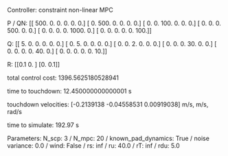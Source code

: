 Controller: constraint non-linear MPC

 P / QN:
 [[ 500.    0.    0.    0.    0.    0.]
 [   0.  500.    0.    0.    0.    0.]
 [   0.    0.  100.    0.    0.    0.]
 [   0.    0.    0.  500.    0.    0.]
 [   0.    0.    0.    0. 1000.    0.]
 [   0.    0.    0.    0.    0.  100.]]

 Q:
 [[ 5.  0.  0.  0.  0.  0.]
 [ 0.  5.  0.  0.  0.  0.]
 [ 0.  0.  2.  0.  0.  0.]
 [ 0.  0.  0. 30.  0.  0.]
 [ 0.  0.  0.  0. 40.  0.]
 [ 0.  0.  0.  0.  0. 10.]]

 R:
 [[0.1 0. ]
 [0.  0.1]]

 total control cost: 1396.5625180528941

 time to touchdown: 12.450000000000001 s

 touchdown velocities: [-0.2139138  -0.04558531  0.00919038] m/s, m/s, rad/s

 time to simulate: 192.97 s

 Parameters: N_scp: 3 / N_mpc: 20 / known_pad_dynamics: True / noise variance: 0.0 / wind: False / rs: inf / ru: 40.0 / rT: inf / rdu: 5.0